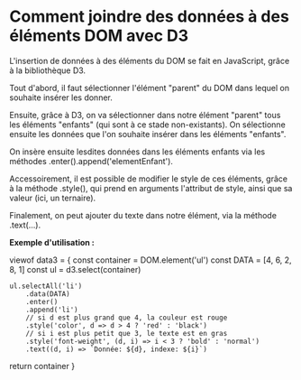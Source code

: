 # Comment joindre des données à des éléments DOM avec D3

L'insertion de données à des éléments du DOM se fait en JavaScript, grâce à la bibliothèque D3. 

Tout d'abord, il faut sélectionner l'élément "parent" du DOM dans lequel on souhaite insérer les donner. 

Ensuite, grâce à D3, on va sélectionner dans notre élément "parent" tous les éléments "enfants" (qui sont à ce stade non-existants). On sélectionne ensuite les données que l'on souhaite insérer dans les éléments "enfants".

On insère ensuite lesdites données dans les éléments enfants via les méthodes .enter().append('elementEnfant').

Accessoirement, il est possible de modifier le style de ces éléments, grâce à la méthode .style(), qui prend en arguments l'attribut de style, ainsi que sa valeur (ici, un ternaire).

Finalement, on peut ajouter du texte dans notre élément, via la méthode .text(...).

__Exemple d'utilisation :__

viewof data3 = {
    const container = DOM.element('ul')
    const DATA = [4, 6, 2, 8, 1]
    const ul = d3.select(container)
    
    ul.selectAll('li')
        .data(DATA)
        .enter()
        .append('li')
        // si d est plus grand que 4, la couleur est rouge
        .style('color', d => d > 4 ? 'red' : 'black')
        // si i est plus petit que 3, le texte est en gras
        .style('font-weight', (d, i) => i < 3 ? 'bold' : 'normal')
        .text((d, i) => `Donnée: ${d}, indexe: ${i}`)
  
  return container
}
